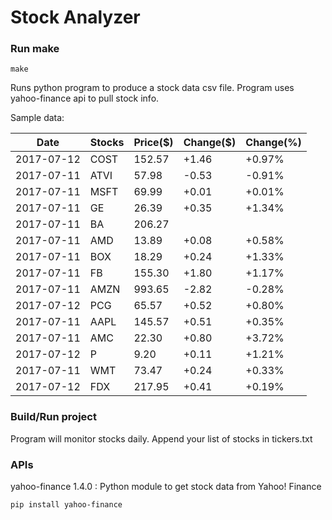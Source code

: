# Stock Analyzer

### Run make
```
make
```

Runs python program to produce a stock data csv file. Program uses yahoo-finance api to pull stock info.

Sample data:

| Date| Stocks| Price($)| Change($)| Change(%) | 
| --- | --- | --- | --- | ---  | 
| 2017-07-12| COST| 152.57| +1.46| +0.97% | 
| 2017-07-11| ATVI| 57.98| -0.53| -0.91% | 
| 2017-07-11| MSFT| 69.99| +0.01| +0.01% | 
| 2017-07-11| GE| 26.39| +0.35| +1.34% | 
| 2017-07-11| BA| 206.27| |  | 
| 2017-07-11| AMD| 13.89| +0.08| +0.58% | 
| 2017-07-11| BOX| 18.29| +0.24| +1.33% | 
| 2017-07-11| FB| 155.30| +1.80| +1.17% | 
| 2017-07-11| AMZN| 993.65| -2.82| -0.28% | 
| 2017-07-12| PCG| 65.57| +0.52| +0.80% | 
| 2017-07-11| AAPL| 145.57| +0.51| +0.35% | 
| 2017-07-11| AMC| 22.30| +0.80| +3.72% | 
| 2017-07-12| P| 9.20| +0.11| +1.21% | 
| 2017-07-11| WMT| 73.47| +0.24| +0.33% | 
| 2017-07-12| FDX| 217.95| +0.41| +0.19% | 

### Build/Run project

Program will monitor stocks daily. Append your list of stocks in tickers.txt

### APIs
yahoo-finance 1.4.0 : Python module to get stock data from Yahoo! Finance

```
pip install yahoo-finance
```

